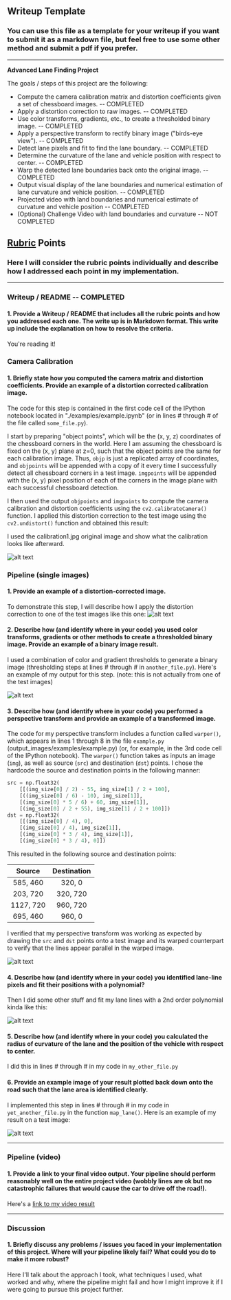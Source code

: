 ## Writeup Template

### You can use this file as a template for your writeup if you want to submit it as a markdown file, but feel free to use some other method and submit a pdf if you prefer.

---

**Advanced Lane Finding Project**

The goals / steps of this project are the following:

* Compute the camera calibration matrix and distortion coefficients given a set of chessboard images.  -- COMPLETED
* Apply a distortion correction to raw images. -- COMPLETED
* Use color transforms, gradients, etc., to create a thresholded binary image.  -- COMPLETED
* Apply a perspective transform to rectify binary image ("birds-eye view").  -- COMPLETED
* Detect lane pixels and fit to find the lane boundary.  -- COMPLETED
* Determine the curvature of the lane and vehicle position with respect to center. -- COMPLETED
* Warp the detected lane boundaries back onto the original image.  -- COMPLETED
* Output visual display of the lane boundaries and numerical estimation of lane curvature and vehicle position.  -- COMPLETED
* Projected video with land boundaries and numerical estimate of curvature and vehicle position -- COMPLETED
* (Optional) Challenge Video with land boundaries and curvature -- NOT COMPLETED

[//]: # (Image References)

[image1]: ./output_images/distorted_corrected_calibration1.png "Undistorted Chess Board"
[image2]: ./output_images/undistorted_straight_line1.png "Undistorted straight_line1.jpg"
[image3]: ./output_images/sobelx_thresh.png "Threshold X Gradient"
[image4]: ./output_images/sobely_thresh.png "Threshold y Gradient"
[image5]: ./output_images/magnitude_thresh.png "Magnitude of Gradient threshold"
[image6]: ./output_images/direction_thresh.png "Direction of Gradient threshold"
[image7]: ./output_images/combined_thresh_binary.png "SobelX, Magnitude and Direction Combined Gradient threshold"
[image8]: ./output_images/s-channel.png "S Channel Binary"
[image9]: ./output_images/s-sobelx.png "S Color Channel and SobelX Gradient threshold"
[image10]: ./output_images/s-combined.png "S Color Channel and Combined Gradient threshold"
[image11]: ./output_images/warped_straight_line1.png "Perspective Transform of Straight_line1.jpg"
[image12]: ./output_images/warped_binary_test1.png "Warped Binary for test1.jpg"
[image13]: ./output_images/warped_binary_test2.png "Warped Binary for test2.jpg"
[image14]: ./output_images/warped_binary_test3.png "Warped Binary for test3.jpg"
[image15]: ./output_images/warped_binary_test4.png "Warped Binary for test4.jpg"
[image16]: ./output_images/warped_binary_test5.png "Warped Binary for test5.jpg"
[image17]: ./output_images/warped_binary_test6.png "Warped Binary for test6.jpg"
[image18]: ./output_images/lane_location_straight_line1.png "Locate the lane lines and fit a ploynomial"
[image19]: ./output_images/lane_location_next_stright_line1.png "Locate the lane lines and fit a polynomial (second image)"
[image20]: ./output_images/laneline_binary_test1.png "Lane Lines for test1.jpg"
[image21]: ./output_images/laneline_binary_test2.png "Lane Lines for test2.jpg"
[image22]: ./output_images/laneline_binary_test3.png "Lane Lines for test3.jpg"
[image23]: ./output_images/laneline_binary_test4.png "Lane Lines for test4.jpg"
[image24]: ./output_images/laneline_binary_test5.png "Lane Lines for test5.jpg"
[image25]: ./output_images/laneline_binary_test6.png "Lane Lines for test6.jpg"
[image26]: ./output_images/lanefilled_straight_line1.png "Lane Filled for Straight_Line1.jpg"
[image27]: ./output_images/lanefilled_test1.png "Lane Filled Image for test1.jpg"
[image28]: ./output_images/lanefilled_test2.png "Lane Filled Image for test2.jpg"
[image29]: ./output_images/lanefilled_test3.png "Lane Filled Image for test3.jpg"
[image30]: ./output_images/lanefilled_test4.png "Lane Filled Image for test4.jpg"
[image31]: ./output_images/lanefilled_test5.png "Lane Filled Image for test5.jpg"
[image32]: ./output_images/lanefilled_test6.png "Lane Filled Image for test6.jpg"
[image33]: ./output_images/lanefilled_curverad_test1.png "Lane Filled with Curverad for test1.jpg"
[image34]: ./output_images/lanefilled_curverad_test2.png "Lane Filled with Curverad for test2.jpg"
[image35]: ./output_images/lanefilled_curverad_test3.png "Lane Filled with Curverad for test3.jpg"
[image36]: ./output_images/lanefilled_curverad_test4.png "Lane Filled with Curverad for test4.jpg"
[image37]: ./output_images/lanefilled_curverad_test5.png "Lane Filled with Curverad for test5.jpg"
[image38]: ./output_images/lanefilled_curverad_test6.png "Lane Filled with Curverad for test6.jpg"
[video1]: ./project_video.mp4 "Original Video"
[video2]: ./output_project_video.mp4 "Project video with Lane boundaries and curvature and position of vehicle"


## [Rubric](https://review.udacity.com/#!/rubrics/571/view) Points

### Here I will consider the rubric points individually and describe how I addressed each point in my implementation.  

---

### Writeup / README  -- COMPLETED

#### 1. Provide a Writeup / README that includes all the rubric points and how you addressed each one.  The write up is in Markdown format.  This write up include the explanation on how to resolve the criteria.

You're reading it!

### Camera Calibration

#### 1. Briefly state how you computed the camera matrix and distortion coefficients. Provide an example of a distortion corrected calibration image.

The code for this step is contained in the first code cell of the IPython notebook located in "./examples/example.ipynb" (or in lines # through # of the file called `some_file.py`).  

I start by preparing "object points", which will be the (x, y, z) coordinates of the chessboard corners in the world. Here I am assuming the chessboard is fixed on the (x, y) plane at z=0, such that the object points are the same for each calibration image.  Thus, `objp` is just a replicated array of coordinates, and `objpoints` will be appended with a copy of it every time I successfully detect all chessboard corners in a test image.  `imgpoints` will be appended with the (x, y) pixel position of each of the corners in the image plane with each successful chessboard detection.  

I then used the output `objpoints` and `imgpoints` to compute the camera calibration and distortion coefficients using the `cv2.calibrateCamera()` function.  I applied this distortion correction to the test image using the `cv2.undistort()` function and obtained this result: 

I used the calibration1.jpg original image and show what the calibration looks like afterward.

![alt text][image1]

### Pipeline (single images)

#### 1. Provide an example of a distortion-corrected image.

To demonstrate this step, I will describe how I apply the distortion correction to one of the test images like this one:
![alt text][image2]

#### 2. Describe how (and identify where in your code) you used color transforms, gradients or other methods to create a thresholded binary image.  Provide an example of a binary image result.

I used a combination of color and gradient thresholds to generate a binary image (thresholding steps at lines # through # in `another_file.py`).  Here's an example of my output for this step.  (note: this is not actually from one of the test images)

![alt text][image3]

#### 3. Describe how (and identify where in your code) you performed a perspective transform and provide an example of a transformed image.

The code for my perspective transform includes a function called `warper()`, which appears in lines 1 through 8 in the file `example.py` (output_images/examples/example.py) (or, for example, in the 3rd code cell of the IPython notebook).  The `warper()` function takes as inputs an image (`img`), as well as source (`src`) and destination (`dst`) points.  I chose the hardcode the source and destination points in the following manner:

```python
src = np.float32(
    [[(img_size[0] / 2) - 55, img_size[1] / 2 + 100],
    [((img_size[0] / 6) - 10), img_size[1]],
    [(img_size[0] * 5 / 6) + 60, img_size[1]],
    [(img_size[0] / 2 + 55), img_size[1] / 2 + 100]])
dst = np.float32(
    [[(img_size[0] / 4), 0],
    [(img_size[0] / 4), img_size[1]],
    [(img_size[0] * 3 / 4), img_size[1]],
    [(img_size[0] * 3 / 4), 0]])
```

This resulted in the following source and destination points:

| Source        | Destination   | 
|:-------------:|:-------------:| 
| 585, 460      | 320, 0        | 
| 203, 720      | 320, 720      |
| 1127, 720     | 960, 720      |
| 695, 460      | 960, 0        |

I verified that my perspective transform was working as expected by drawing the `src` and `dst` points onto a test image and its warped counterpart to verify that the lines appear parallel in the warped image.

![alt text][image4]

#### 4. Describe how (and identify where in your code) you identified lane-line pixels and fit their positions with a polynomial?

Then I did some other stuff and fit my lane lines with a 2nd order polynomial kinda like this:

![alt text][image5]

#### 5. Describe how (and identify where in your code) you calculated the radius of curvature of the lane and the position of the vehicle with respect to center.

I did this in lines # through # in my code in `my_other_file.py`

#### 6. Provide an example image of your result plotted back down onto the road such that the lane area is identified clearly.

I implemented this step in lines # through # in my code in `yet_another_file.py` in the function `map_lane()`.  Here is an example of my result on a test image:

![alt text][image6]

---

### Pipeline (video)

#### 1. Provide a link to your final video output.  Your pipeline should perform reasonably well on the entire project video (wobbly lines are ok but no catastrophic failures that would cause the car to drive off the road!).

Here's a [link to my video result](./project_video.mp4)

---

### Discussion

#### 1. Briefly discuss any problems / issues you faced in your implementation of this project.  Where will your pipeline likely fail?  What could you do to make it more robust?

Here I'll talk about the approach I took, what techniques I used, what worked and why, where the pipeline might fail and how I might improve it if I were going to pursue this project further.  
